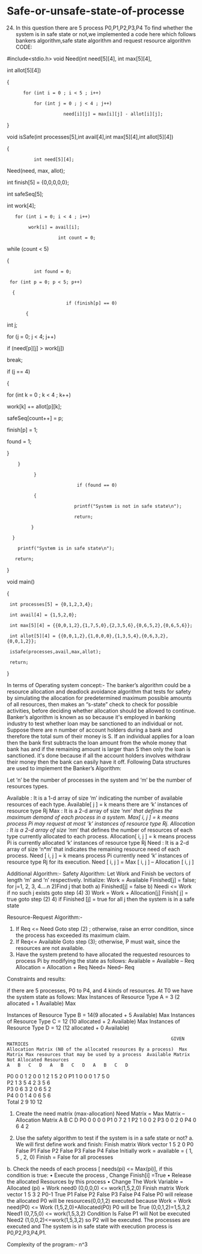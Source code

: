 # Safe-or-unsafe-state-of-processe
24) In this question there are 5 process P0,P1,P2,P3,P4 To find whether the system is in safe  state or not,we implemented a code here which follows bankers algorithm,safe state algorithm and request resource algorithm
CODE:

#include<stdio.h> void Need(int need[5][4], int max[5][4],

int allot[5][4]) 

{ 

          for (int i = 0 ; i < 5 ; i++) 
	  
              for (int j = 0 ; j < 4 ; j++) 
	      
                         need[i][j] = max[i][j] - allot[i][j]; 
			 
} 

void isSafe(int processes[5],int avail[4],int max[5][4],int allot[5][4]) 

{ 

              int need[5][4]; 
	      
Need(need, max, allot);

int finish[5] = {0,0,0,0,0}; 

int safeSeq[5]; 

int work[4]; 

       for (int i = 0; i < 4 ; i++) 
       
            work[i] = avail[i]; 
	    
                       int count = 0;
		       
while (count < 5) 

   {          
   
              int found = 0;
	      
     for (int p = 0; p < 5; p++) 
     
      { 
		   
                          if (finish[p] == 0) 
			  
           { 
			 
int j; 

for (j = 0; j < 4; j++) 

if (need[p][j] > work[j]) 

   break; 
   
if (j == 4)

{ 

for (int k = 0 ; k < 4 ; k++) 

  work[k] += allot[p][k]; 
  
  safeSeq[count++] = p; 
  
  finish[p] = 1;
  
  found = 1; 
  
  } 
					   
        } 
	     
              } 
		       
                              if (found == 0) 
			      
              { 
		  
                             printf("System is not in safe state\n");
			     
                             return;
			     
             }
	
      } 
                
		printf("System is in safe state\n");  
		
       return; 
       
} 

void main() 

{ 

     int processes[5] = {0,1,2,3,4};
     
     int avail[4] = {1,5,2,0}; 
     
     int max[5][4] = {{0,0,1,2},{1,7,5,0},{2,3,5,6},{0,6,5,2},{0,6,5,6}}; 
     
     int allot[5][4] = {{0,0,1,2},{1,0,0,0},{1,3,5,4},{0,6,3,2},{0,0,1,2}};
     
     isSafe(processes,avail,max,allot); 
     
     return;
     
} 


In terms of Operating system concept:-
The banker’s algorithm could be a resource allocation and deadlock avoidance algorithm that tests for safety by simulating the allocation for predetermined maximum possible amounts of all resources, then makes an “s-state” check to check for possible activities, before deciding whether allocation should be allowed to continue.
Banker’s algorithm is known as so because it's employed in banking industry to test whether loan may be sanctioned to an individual or not. Suppose there are n number of account holders during a bank and therefore the total sum of their money is S. If an individual applies for a loan then the bank first subtracts the loan amount from the whole money that bank has and if the remaining amount is larger than S then only the loan is sanctioned. it's done because if all the account holders involves withdraw their money then the bank can easily have it off.
Following Data structures are used to implement the Banker’s Algorithm:

Let ‘n’ be the number of processes in the system and ‘m’ be the number of resources types.

Available : 
It is a 1-d array of size ‘m’ indicating the number of available resources of each type.
     Available[ j ] = k means there are ‘k’ instances of resource type Rj
Max :
It is a 2-d array of size ‘n*m’ that defines the maximum demand of each process in a system.
Max[ i, j ] = k means process Pi may request at most ‘k’ instances of resource type Rj.
Allocation :
It is a 2-d array of size ‘n*m’ that defines the number of resources of each type currently allocated to each process.
Allocation[ i, j ] = k means process Pi is currently allocated ‘k’ instances of resource type Rj
Need :
 It is a 2-d array of size ‘n*m’ that indicates the remaining resource need of each process.
Need [ i,   j ] = k means process Pi currently need ‘k’ instances of resource type Rj
for its execution.
Need [ i,   j ] = Max [ i,   j ] – Allocation [ i,   j ]



Additional Algorithm:-
Safety Algorithm:
Let Work and Finish be vectors of length ‘m’ and ‘n’ respectively.
Initialize: Work = Available
Finished[j] = false; for j=1, 2, 3, 4….n
2)Find  j that both
a) Finished[j] = false
b) Needi <= Work
if no such j exists goto step (4)
3) Work = Work + Allocation[j]
Finish[ j] = true
goto step (2)
4) if Finished [j] = true for all j
then the system is in a safe state

Resource-Request Algorithm:-
1) If Req <= Need
Goto step (2) ; otherwise, raise an error condition, since the process has exceeded its maximum claim.
2) If Req<= Available
Goto step (3); otherwise, P must wait, since the resources are not available.
3) Have the system pretend to have allocated the requested resources to process Pi by modifying the state as
follows:
Available = Available – Req
Allocation = Allocation + Req
Need= Need– Req




Constraints and results:

if there are 5 processes, P0 to P4, and 4 kinds of resources. At T0 we have the system state as follows: Max Instances of Resource Type A = 3 (2 allocated + 1 Available) Max 

Instances of Resource Type B = 14(9 allocated + 5 Available) Max Instances of Resource Type C = 12 (10 allocated + 2 Available) Max Instances of Resource Type D = 12 (12 allocated + 0 Available)

                                                                 GIVEN MATRICES
	Allocation Matrix (N0 of the allocated resources By a process)	Max Matrix Max resources that may be used by a process	Available Matrix Not Allocated Resources
	A	B	C	D	A	B	C	D	A	B	C	D
P0	0	0	1	2	0	0	1	2	1	5	2	0
P1	1	0	0	0	1	7	5	0				
P2	1	3	5	4	2	3	5	6				
P3	0	6	3	2	0	6	5	2				
P4	0	0	1	4	0	6	5	6				
Total	2	9	10	12								


1.	Create the need matrix (max-allocation)
       Need Matrix = Max Matrix – Allocation Matrix
   	A	B	C	D
P0	0	0	0	0
P1	0	7	2	1
P2	1	0	0	2
P3	0	0	2	0
P4	0	6	4	2
	
                                                                               




2. Use the safety algorithm to test if the system is in a safe state or not? 
a. We will first define work and finish:
                           Finish matrix	 Work vector
1	5	2	0
P0	False
P1	False
P2	False
P3	False
P4	False
Initially work = available = ( 1, 5 , 2, 0)
 Finish = False for all processes	




b. Check the needs of each process [ needs(pi) <= Max(pi)], if this condition is true: 
• Execute the process , Change Finish[i] =True 
• Release the allocated Resources by this process 
• Change The Work Variable = Allocated (pi) + Work
need0 (0,0,0,0) <= work(1,5,2,0) 
                           Finish matrix	 Work vector
1	5	3	2
P0-1	True
P1	False
P2	False
P3	False
P4	False
P0 will release the allocated P0 will be resources(0,0,1,2) executed because Work = Work need(P0) <= 
Work (1,5,2,0)+Allocated(P0) 
P0 will be True (0,0,1,2)=1,5,3,2
Need1 (0,7,5,0) <= work(1,5,3,2) Condition Is False P1 will Not be executed Need2 (1,0,0,2)<=work(1,5,3,2) so P2 will be executed.
The processes are executed and The system is in safe state with execution process is P0,P2,P3,P4,P1.

Complexity of the program:-  n^3 
